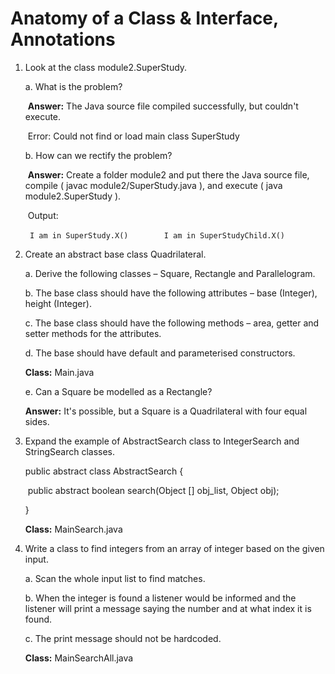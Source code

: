 

# Anatomy of a Class & Interface, Annotations

1. Look at the class module2.SuperStudy.

   a. What is the problem? 

   ​	**Answer:** The Java source file compiled successfully, but couldn't execute. 

   ​					Error: Could not find or load main class SuperStudy 

   b. How can we rectify the problem?

   ​	**Answer:** Create a folder module2 and put there the Java source file, compile ( javac module2/SuperStudy.java ), and execute ( java module2.SuperStudy ).

   ​		Output: 

   ​			` I am in SuperStudy.X()
   ​	   I am in SuperStudyChild.X()`

2. Create an abstract base class Quadrilateral.

   a. Derive the following classes – Square, Rectangle and Parallelogram. 

   b. The base class should have the following attributes – base (Integer), height (Integer). 

   c. The base class should have the following methods – area, getter and setter methods for the attributes.

   d. The base should have default and parameterised constructors.

   **Class:** Main.java

   e. Can a Square be modelled as a Rectangle?

   **Answer:** It's possible, but a Square is a Quadrilateral with four equal sides. 

3. Expand the example of AbstractSearch class to IntegerSearch and StringSearch classes.

   public abstract class AbstractSearch {

   ​	public abstract boolean search(Object [] obj_list, Object obj);

   }

   **Class:** MainSearch.java

4. Write a class to find integers from an array of integer based on the given input. 

   a. Scan the whole input list to find matches.

   b. When the integer is found a listener would be informed and the listener will print a message saying the number and at what index it is found. 

   c. The print message should not be hardcoded.

   **Class:** MainSearchAll.java